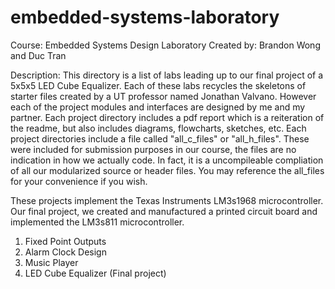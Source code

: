 embedded-systems-laboratory
===========================

Course: Embedded Systems Design Laboratory
Created by: Brandon Wong and Duc Tran

Description:
This directory is a list of labs leading up to our final project of a 5x5x5 LED Cube Equalizer.
Each of these labs recycles the skeletons of starter files created by a UT professor named
Jonathan Valvano. However each of the project modules and interfaces are designed by me
and my partner. Each project directory includes a pdf report which is a reiteration of
the readme, but also includes diagrams, flowcharts, sketches, etc. Each project directories
include a file called "all_c_files" or "all_h_files". These were included for submission 
purposes in our course, the files are no indication in how we actually code. In fact, it is
a uncompileable compliation of all our modularized source or header files. You may reference
the all_files for your convenience if you wish.

These projects implement the Texas Instruments LM3s1968 microcontroller. Our final project,
we created and manufactured a printed circuit board and implemented the LM3s811 microcontroller.

1. Fixed Point Outputs
2. Alarm Clock Design
3. Music Player
4. LED Cube Equalizer (Final project)